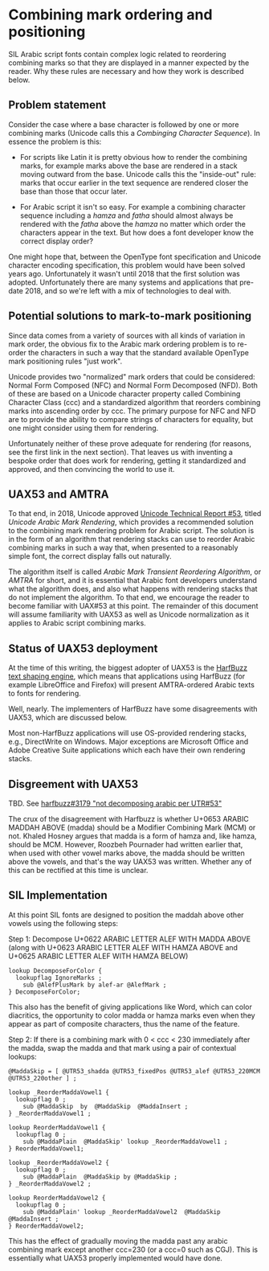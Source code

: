 # Combining mark ordering and positioning

SIL Arabic script fonts contain complex logic related to reordering combining marks so that they are displayed in a manner expected by the reader. Why these rules are necessary and how they work is described below.

## Problem statement

Consider the case where a base character is followed by one or more combining marks (Unicode calls this a _Combinging Character Sequence_). In essence the problem is this: 

* For scripts like Latin it is pretty obvious how to render the combining marks, for example marks above the base are rendered in a stack moving outward from the base. Unicode calls this the "inside-out" rule: marks that occur earlier in the text sequence are rendered closer the base than those that occur later. 

* For Arabic script it isn't so easy. For example a combining character sequence including a _hamza_ and _fatha_ should almost always be rendered with the _fatha_ above the _hamza_ no matter which order the characters appear in the text. But how does a font developer know the correct display order?

One might hope that, between the OpenType font specification and Unicode character encoding specification, this problem would have been solved years ago. Unfortunately it wasn't until 2018 that the first solution was adopted. Unfortunately there are many systems and applications that pre-date 2018, and so we're left with a mix of technologies to deal with. 

## Potential solutions to mark-to-mark positioning

Since data comes from a variety of sources with all kinds of variation in mark order, the obvious fix to the Arabic mark ordering problem is to re-order the characters in such a way that the standard available OpenType mark positioning rules "just work". 

Unicode provides two "normalized" mark orders that could be considered: Normal Form Composed (NFC) and Normal Form Decomposed (NFD). Both of these are based on a Unicode character property called Combining Character Class (ccc) and a standardized algorithm that reorders combining marks into ascending order by ccc. The primary purpose for NFC and NFD are to provide the ability to compare strings of characters for equality, but one might consider using them for rendering.

Unfortunately neither of these prove adequate for rendering (for reasons, see the first link in the next section). That leaves us with inventing a bespoke order that does work for rendering, getting it standardized and approved, and then convincing the world to use it.

## UAX53 and AMTRA

To that end, in 2018, Unicode approved [Unicode Technical Report #53](https://www.unicode.org/reports/tr53/), titled _Unicode Arabic Mark Rendering_, which provides a recommended solution to the combining mark rendering problem for Arabic script. The solution is in the form of an algorithm that rendering stacks can use to reorder Arabic combining marks in such a way that, when presented to a reasonably simple font, the correct display falls out naturally. 

The algorithm itself is called _Arabic Mark Transient Reordering Algorithm_, or _AMTRA_ for short, and it is essential that Arabic font developers understand what the algorithm does, and also what happens with rendering stacks that do not implement the algorithm. To that end, we encourage the reader to become familiar with UAX#53 at this point. The remainder of this document will assume familiarity with UAX53 as well as Unicode normalization as it applies to Arabic script combining marks.

## Status of UAX53 deployment

At the time of this writing, the biggest adopter of UAX53 is the [HarfBuzz text shaping engine](https://github.com/harfbuzz/harfbuzz), which means that applications using HarfBuzz (for example LibreOffice and Firefox) will present AMTRA-ordered Arabic texts to fonts for rendering. 

Well, nearly. The implementers of HarfBuzz have some disagreements with UAX53, which are discussed below.

Most non-HarfBuzz applications will use OS-provided rendering stacks, e.g., DirectWrite on Windows. Major exceptions are Microsoft Office and Adobe Creative Suite applications which each have their own rendering stacks. 

## Disgreement with UAX53

TBD.  See [harfbuzz#3179 "not decomposing arabic per UTR#53"](https://github.com/harfbuzz/harfbuzz/issues/3179)

The crux of the disagreement with Harfbuzz is whether U+0653 ARABIC MADDAH ABOVE (madda) should be a Modifier Combining Mark (MCM) or not. Khaled Hosney argues that madda is a form of hamza and, like hamza, should be MCM. However, Roozbeh Pournader had written earlier that, when used with other vowel marks above, the madda should be written above the vowels, and that's the way UAX53 was written.  Whether any of this can be rectified at this time is unclear.

## SIL Implementation

At this point SIL fonts are designed to position the maddah above other vowels using the following steps:

Step 1: Decompose U+0622 ARABIC LETTER ALEF WITH MADDA ABOVE  (along with U+0623 ARABIC LETTER ALEF WITH HAMZA ABOVE and U+0625 ARABIC LETTER ALEF WITH HAMZA BELOW)
```
lookup DecomposeForColor {
  lookupflag IgnoreMarks ;
    sub @AlefPlusMark by alef-ar @AlefMark ;
} DecomposeForColor;
```

This also has the benefit of giving applications like Word, which can color diacritics, the opportunity to color madda or hamza marks even when they appear as part of composite characters, thus the name of the feature.

Step 2: If there is a combining mark with 0 < ccc < 230 immediately after the madda, swap the madda and that mark using a pair of contextual lookups:

```
@MaddaSkip = [ @UTR53_shadda @UTR53_fixedPos @UTR53_alef @UTR53_220MCM @UTR53_220other ] ;

lookup _ReorderMaddaVowel1 {
  lookupflag 0 ;
    sub @MaddaSkip  by  @MaddaSkip  @MaddaInsert ;
} _ReorderMaddaVowel1 ;

lookup ReorderMaddaVowel1 {
  lookupflag 0 ;
    sub @MaddaPlain  @MaddaSkip' lookup _ReorderMaddaVowel1 ;
} ReorderMaddaVowel1;

lookup _ReorderMaddaVowel2 {
  lookupflag 0 ;
    sub @MaddaPlain  @MaddaSkip by @MaddaSkip ;
} _ReorderMaddaVowel2 ;

lookup ReorderMaddaVowel2 {
  lookupflag 0 ;
    sub @MaddaPlain' lookup _ReorderMaddaVowel2  @MaddaSkip  @MaddaInsert ;
} ReorderMaddaVowel2;
```

This has the effect of gradually moving the madda past any arabic combining mark except another ccc=230 (or a ccc=0 such as CGJ). This is essentially what UAX53 properly implemented would have done.


